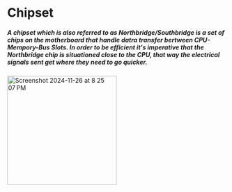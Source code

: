 # Chipset
##### A chipset which is also referred to as Northbridge/Southbridge is a set of chips on the motherboard that handle datra transfer bertween CPU-Mempory-Bus Slots. In order to be efficient it's imperative that the Northbridge chip is situationed close to the CPU, that way the electrical signals sent get where they need to go quicker.
<img width="251" alt="Screenshot 2024-11-26 at 8 25 07 PM" src="https://github.com/user-attachments/assets/b4435f52-ab4b-4b1f-8eaf-20ec4e8828d4">
